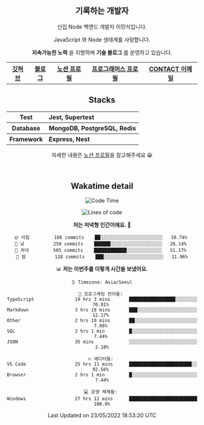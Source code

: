 <h2 font-size="20px" align="center"> 기록하는 개발자 </h2>

<div align="center">
  
  <p>신입 Node 백앤드 개발자 이민석입니다.</p>
  <p>JavaScript 와 Node 생태계를 사랑합니다.</p>
  <p><strong>지속가능한 노력</strong> 을 지향하며 <strong>기술 블로그</strong> 를 운영하고 있습니다.</p>
  
  <p></p>
  <table>
    <tr>
      <th>
          <a href="https://github.com/unchaptered"> 깃허브 </a>
      </th>
      <th>
          <a href="https://velog.io/@unchapterd"> 블로그 </a>
      </th>
      <th>
          <a href="https://www.notion.so/9cf275a5af0441529ba7ba43f0d51f40"> 노션 프로필 </a>
      </th>
      <th>
          <a href="https://programmers.co.kr/pr/workstation19961002_3722"> 프로그래머스 프로필 </a>
      </th>
      <th>
          <a href="workstation19961002@gamil.com"> CONTACT 이메일 </a>
      </th>
    </tr>
  </table>
 

<h2 font-size="20px" align="center"> Stacks </h2>

<div align="center">
  <table font-weight="100">
    <tr>
      <th>Test</th>
      <th align="left">Jest, Supertest</th>
    </tr>
    <tr>
      <th>Database</th>
      <th align="left">MongoDB, PostgreSQL, Redis</th>
    </tr>
    <tr>
      <th>Framework</th>
      <th align="left">Express, Nest</th>
    </tr>
  </table>
  
  <footer> 자세한 내용은 <a href="https://band-queen-769.notion.site/9cf275a5af0441529ba7ba43f0d51f40">노션 프로필</a>을 참고해주세요 😀 </footer>
  
</div>
  
&nbsp;

<h2 font-size="20px" align="center"> Wakatime detail </h2>

<div align="center">

<!--START_SECTION:waka-->
![Code Time](http://img.shields.io/badge/Code%20Time-0%20secs-blue)

![Lines of code](https://img.shields.io/badge/%EC%A0%80%EB%8A%94%20%EC%97%AC%ED%83%9C%EA%B9%8C%EC%A7%80%20-839%20Thousand%20%EC%A4%84%EC%9D%98%20%EC%BD%94%EB%93%9C%EB%A5%BC%20%EC%9E%91%EC%84%B1%ED%96%88%EC%96%B4%EC%9A%94.-blue)

**저는 저녁형 인간이에요. 🦉** 

```text
🌞 아침         106 commits    ██░░░░░░░░░░░░░░░░░░░░░░░   10.74% 
🌆 낮　         258 commits    ██████░░░░░░░░░░░░░░░░░░░   26.14% 
🌃 저녁         505 commits    ████████████░░░░░░░░░░░░░   51.17% 
🌙 밤　         118 commits    ███░░░░░░░░░░░░░░░░░░░░░░   11.96%

```


📊 **저는 이번주를 이렇게 시간을 보냈어요.** 

```text
⌚︎ Timezone: Asia/Seoul

💬 프로그래밍 언어들: 
TypeScript               19 hrs 3 mins       █████████████████░░░░░░░░   70.01% 
Markdown                 3 hrs 18 mins       ███░░░░░░░░░░░░░░░░░░░░░░   12.17% 
Other                    2 hrs 10 mins       ██░░░░░░░░░░░░░░░░░░░░░░░   7.98% 
SQL                      2 hrs 1 min         █░░░░░░░░░░░░░░░░░░░░░░░░   7.44% 
JSON                     35 mins             ░░░░░░░░░░░░░░░░░░░░░░░░░   2.18%

🔥 에디터들: 
VS Code                  25 hrs 11 mins      ███████████████████████░░   92.56% 
Browser                  2 hrs 1 min         █░░░░░░░░░░░░░░░░░░░░░░░░   7.44%

💻 운영 체제들: 
Windows                  27 hrs 12 mins      █████████████████████████   100.0%

```


 Last Updated on 23/05/2022 18:53:20 UTC
<!--END_SECTION:waka-->
  
</div>

